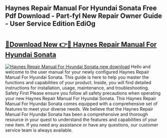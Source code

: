 ## Haynes Repair Manual For Hyundai Sonata Free Pdf Download - Part-fyl New Repair Owner Guide - User Service Edition EdiOg

# <h2><a href="http://bc51424.oget.top/?id=Haynes+Repair+Manual+For+Hyundai+Sonata">🔗Download New 👉🔴 Haynes Repair Manual For Hyundai Sonata</a></h2>

[![Haynes Repair Manual For Hyundai Sonata new download](https://i.imgur.com/5g1atiW.png)](http://bc51424.oget.top/?id=Haynes+Repair+Manual+For+Hyundai+Sonata)
Hello and welcome to the user manual for your newly configured Haynes Repair Manual For Hyundai Sonata. This guide is here to help you master the functions and capabilities of your product. Inside, you will find detailed instructions for installation, usage, maintenance, and troubleshooting. Safety First Please ensure you follow all safety precautions when operating your new Haynes Repair Manual For Hyundai Sonata. This Haynes Repair Manual For Hyundai Sonata comes equipped with a comprehensive set of features to meet your diverse needs. We believe that the Haynes Repair Manual For Hyundai Sonata has been a comprehensive and thorough resource in your quest to understand the features and capabilities of your new item. If you need any assistance or have any questions, our customer service team is always available.
